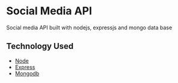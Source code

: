 # Social Media API

Social media API built with nodejs, expressjs and mongo data base

## Technology Used 

- [Node](https://nodejs.org/en/)
- [Express](http://expressjs.com/)
- [Mongodb](https://www.mongodb.com/)